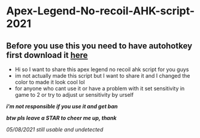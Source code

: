 # Apex-Legend-No-recoil-AHK-script-2021
## Before you use this you need to have autohotkey first download it [here](https://www.autohotkey.com/)
* Hi so I want to share this apex legend no recoil ahk script for you guys 
* im not actually made this script but I want to share it and I changed the color to made it look cool lol
* for anyone who cant use it or have a problem with it set sensitivity in game to 2 or try to adjust ur sensitivity by urself 
 
 ***i'm not responsible if you use it and get ban***
 
 
 ***btw pls leave a STAR to cheer me up, thank***
 
_05/08/2021 still usable and undetected_

